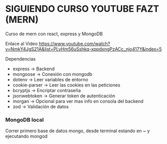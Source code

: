 # SIGUIENDO CURSO YOUTUBE FAZT (MERN)

  Curso de mern con react, express y MongoDB

  Enlace al Video https://www.youtube.com/watch?v=NmkY4JgS21A&list=PLyHm56uSshkq-xppdxngPzACc_njo417Y&index=5

Dependencias
  - express -> Backend
  - mongoose -> Conexión con mongodb
  - dotenv -> Leer variables de entorno
  - cookie-parser -> Leer las cookies en las peticiones
  - bcryptjs -> Encriptar contraseña
  - jsonwebtoken -> Generar token de autenticación
  - morgan -> Opcional para ver mas info en consola del backend
  - zod -> Validación de datos
  

### MongoDB local 
  Correr primero base de datos mongo, desde terminal estando en ~ y ejecutando mongod
